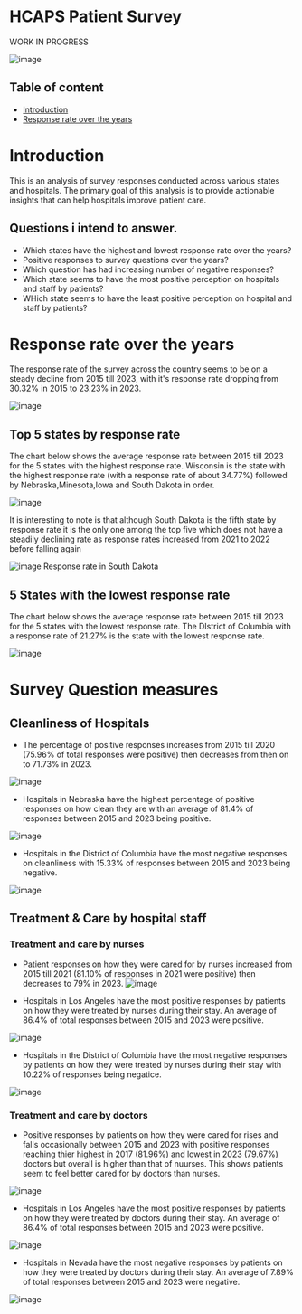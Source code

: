 # HCAPS Patient Survey
WORK IN PROGRESS


![image](https://github.com/0layiw0la/HCAPS-Patient-Survey/assets/103042427/d830b985-9f0d-47c2-910c-f082c6346006)
## Table of content
* [Introduction](#intro)
* [Response rate over the years](#resp)

# <a name="intro"></a>Introduction
 This is an analysis of survey responses conducted across various states and hospitals. The primary goal of this analysis is to provide actionable insights that can help hospitals improve patient care.

 ## Questions i intend to answer.
 * Which states have the highest and lowest response rate over the years?
 * Positive responses to survey questions over the years?
 * Which question has had increasing number of negative responses?
 * Which state seems to have the most positive perception on hospitals and staff by patients?
 * WHich state seems to have the least positive perception on hospital and staff by patients?

# <a name="resp"></a> Response rate over the years
The response rate of the survey across the country seems to be on a steady decline from 2015 till 2023, with it's response rate dropping from 30.32% in 2015 to 23.23% in 2023.

![image](https://github.com/0layiw0la/HCAPS-Patient-Survey/assets/103042427/d22c20fe-7172-4932-bcac-df3941c2d878)

## Top 5 states by response rate 
The chart below shows the average response rate between 2015 till 2023 for the 5 states with the highest response rate. Wisconsin is the state with the highest response rate (with a response rate of about 34.77%) followed by Nebraska,Minesota,Iowa and South Dakota in order.

![image](https://github.com/0layiw0la/HCAPS-Patient-Survey/assets/103042427/abdfd04b-1814-4a17-bcaf-e6ec2d3e10ef)


It is interesting to note is that although South Dakota is the fifth state by response rate it is the only one among the top five which does not have a steadily declining rate as response rates increased from 2021 to 2022 before falling again

![image](https://github.com/0layiw0la/HCAPS-Patient-Survey/assets/103042427/84b4a996-c8fb-4311-a1cf-82006ae34446)     Response rate in South Dakota

## 5 States with the lowest response rate
The chart below shows the average response rate between 2015 till 2023 for the 5 states with the lowest response rate. The DIstrict of Columbia with a response rate of 21.27% is the state with the lowest response rate.

![image](https://github.com/0layiw0la/HCAPS-Patient-Survey/assets/103042427/5c1de193-aaa2-495c-b972-80420e14f258)

# Survey Question measures
## Cleanliness of Hospitals
* The percentage of positive responses increases from 2015 till 2020 (75.96% of total responses were positive) then decreases from then on to 71.73% in 2023.

![image](https://github.com/0layiw0la/HCAPS-Patient-Survey/assets/103042427/9fe9df99-5044-49cc-ba01-89a07b41450e)

* Hospitals in Nebraska have the highest percentage of positive responses on how clean they are with an average of 81.4% of responses between 2015 and 2023 being positive. 

![image](https://github.com/0layiw0la/HCAPS-Patient-Survey/assets/103042427/128d2302-4bcb-4790-9af3-8b607fe71be9)  

* Hospitals in the District of Columbia have the most negative responses on cleanliness with 15.33% of responses between 2015 and 2023 being negative.

![image](https://github.com/0layiw0la/HCAPS-Patient-Survey/assets/103042427/02a2ae74-8352-4827-b172-6ff2db1a6155)

## Treatment & Care by hospital staff
### Treatment and care by nurses 
* Patient responses on how they were cared for by nurses increased from 2015 till 2021 (81.10% of responses in 2021 were positive) then decreases to 79% in 2023.
![image](https://github.com/0layiw0la/HCAPS-Patient-Survey/assets/103042427/f5f2e73e-bf17-45f3-bf0a-fdb6924d7157)

* Hospitals in Los Angeles have the most positive responses by patients on how they were treated by nurses during their stay. An average of 86.4% of total responses between 2015 and 2023 
  were positive.


![image](https://github.com/0layiw0la/HCAPS-Patient-Survey/assets/103042427/6d1dae08-8a98-44b7-a644-2182660f2857)

* Hospitals in the District of Columbia have the most negative responses by patients on how they were treated by nurses during their stay with 10.22% of responses being negatice.

![image](https://github.com/0layiw0la/HCAPS-Patient-Survey/assets/103042427/0c16198f-fae9-426a-9c67-d3849064547d)

### Treatment and care by doctors
* Positive responses by patients on how they were cared for rises and falls occasionally between 2015 and 2023 with positive responses reaching thier highest in 2017 (81.96%) and lowest 
  in 2023 (79.67%) doctors but overall is higher than that of nuurses. This shows patients seem to feel better cared for by doctors than nurses.

![image](https://github.com/0layiw0la/HCAPS-Patient-Survey/assets/103042427/d678578b-0858-4755-bd30-9716ff6ad458)

* Hospitals in Los Angeles have the most positive responses by patients on how they were treated by doctors during their stay. An average of 86.4% of total responses between 2015 and 2023 
  were positive.

![image](https://github.com/0layiw0la/HCAPS-Patient-Survey/assets/103042427/3c610c02-34bc-4c88-8cc6-bf9b0e0404bd)

* Hospitals in Nevada have the most negative responses by patients on how they were treated by doctors during their stay. An average of 7.89% of total responses between 2015 and 2023 were 
  negative.

![image](https://github.com/0layiw0la/HCAPS-Patient-Survey/assets/103042427/d31680c2-d408-4d7b-ad4a-6ebcfc83c8a2)
